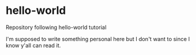 # hello-world
Repository following hello-world tutorial

I'm supposed to write something personal here but I don't want to since I know y'all can read it. 
